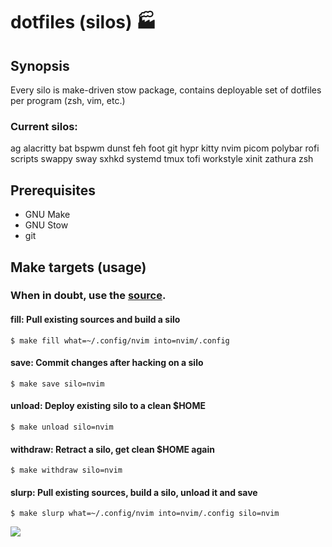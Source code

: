 # dotfiles (silos) :factory: 

## Synopsis

Every silo is make-driven stow package, contains deployable set of dotfiles per program (zsh, vim, etc.)

### Current silos:

ag
alacritty
bat
bspwm
dunst
feh
foot
git
hypr
kitty
nvim
picom
polybar
rofi
scripts
swappy
sway
sxhkd
systemd
tmux
tofi
workstyle
xinit
zathura
zsh

## Prerequisites

 - GNU Make
 - GNU Stow
 - git
 
## Make targets (usage)

### When in doubt, use the [source](https://github.com/aerosol/dotfiles/blob/develop/Makefile).

#### fill: Pull existing sources and build a silo

```
$ make fill what=~/.config/nvim into=nvim/.config
```

#### save: Commit changes after hacking on a silo

```
$ make save silo=nvim
```

#### unload: Deploy existing silo to a clean $HOME

```
$ make unload silo=nvim
```

#### withdraw: Retract a silo, get clean $HOME again

```
$ make withdraw silo=nvim
```

#### slurp: Pull existing sources, build a silo, unload it and save

```
$ make slurp what=~/.config/nvim into=nvim/.config silo=nvim
```


![](http://i.giphy.com/3o6MbhkWd6he1symgU.gif)
